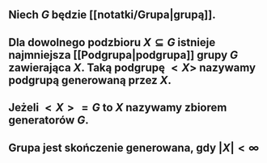 ## Niech $G$ będzie [[notatki/Grupa|grupą]].
## Dla dowolnego podzbioru $X\subseteq G$ istnieje najmniejsza [[Podgrupa|podgrupa]] grupy $G$ zawierająca $X$. Taką podgrupę $<X>$ nazywamy **podgrupą generowaną przez $X$**.
## Jeżeli $<X>=G$ to $X$ nazywamy **zbiorem generatorów $G$**.
## Grupa jest **skończenie generowana**, gdy $|X|<\infty$
